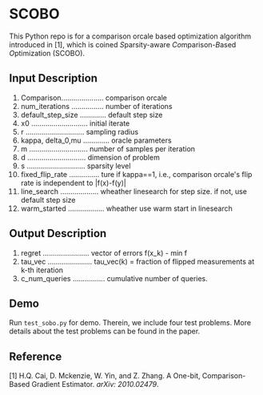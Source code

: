 # SCOBO
This Python repo is for a comparison orcale based optimization algorithm introduced in [1], which is coined *S*parsity-aware *Co*mparison-*B*ased *O*ptimization (SCOBO).

## Input Description
1. Comparison..................... comparison orcale
1. num_iterations ................ number of iterations
1. default_step_size ............. default step size
1. x0 ............................ initial iterate
1. r ............................. sampling radius
1. kappa, delta_0,mu ............. oracle parameters
1. m ............................. number of samples per iteration
1. d ............................. dimension of problem
1. s ............................. sparsity level
1. fixed_flip_rate ............... ture if kappa==1, i.e., comparison orcale's flip rate is independent to |f(x)-f(y)|
1. line_search ................... wheather linesearch for step size. if not, use default step size
1. warm_started .................. wheather use warm start in linesearch
     
## Output Description
1. regret ....................... vector of errors f(x_k) - min f
1. tau_vec ...................... tau_vec(k) = fraction of flipped measurements at k-th iteration
1. c_num_queries ................ cumulative number of queries.

## Demo
Run `test_sobo.py` for demo. Therein, we include four test problems. More details about the test problems can be found in the paper. 




## Reference
[1] H.Q. Cai, D. Mckenzie, W. Yin, and Z. Zhang. A One-bit, Comparison-Based Gradient Estimator. *arXiv: 2010.02479*.
